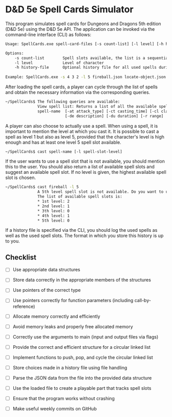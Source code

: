 # D&D 5e Spell Cards Simulator

This program simulates spell cards for Dungeons and Dragons 5th edition (D&D 5e) using the D&D 5e API. The application can be invoked via the command-line interface (CLI) as follows:

```sh
Usage: SpellCards.exe spell-card-files [-s count-list] [-l level] [-h history-file]

Options:
    -s count-list        Spell slots available, the list is a sequential number of spells slots of each level that is available to the player
    -l level             Level of character
    -h history-file      Optional history file for all used spells during play
 
Example: SpellCards.exe -s 4 3 2 -l 5 fireball.json locate-object.json counterspell.json shatter.json invisibility.json blur.json identify.json vicious-mockery.json -h history.log
```

After loading the spell cards, a player can cycle through the list of spells and obtain the necessary information via the corresponding queries.

```sh
~/SpellCards$ The following queries are available:
              View spell list: Returns a list of all the available spells
              spell-name  [-at attack_type] [-ct casting_time] [-cl classes] [-co components] 
                          [-de description] [-du duration] [-r range] ...
```

A player can also choose to actually use a spell. When using a spell, it is important to mention the level at which you cast it. It is possible to cast a spell as level 1 but also as level 5, provided that the character's level is high enough and has at least one level 5 spell slot available.

```sh
~/SpellCards$ cast spell-name [-l spell-slot-level]
```

If the user wants to use a spell slot that is not available, you should mention this to the user. You should also return a list of available spell slots and suggest an available spell slot. If no level is given, the highest available spell slot is chosen.

```sh
~/SpellCards$ cast fireball -l 5
              A 5th level spell slot is not available. Do you want to use a 4th spell slot?
              The list of available spell slots is:
              * 1st level: 2
              * 2nd level: 1
              * 3th level: 0
              * 4th level: 1
              * 5th level: 0
```

If a history file is specified via the CLI, you should log the used spells as well as the used spell slots. The format in which you store this history is up to you.

## Checklist

- [ ] Use appropriate data structures
- [ ] Store data correctly in the appropriate members of the structures
- [ ] Use pointers of the correct type
- [ ] Use pointers correctly for function parameters (including call-by-reference)
- [ ] Allocate memory correctly and efficiently
- [ ] Avoid memory leaks and properly free allocated memory
- [ ] Correctly use the arguments to main (input and output files via flags)
- [ ] Provide the correct and efficient structure for a circular linked list
- [ ] Implement functions to push, pop, and cycle the circular linked list
- [ ] Store choices made in a history file using file handling
- [ ] Parse the JSON data from the file into the provided data structure
- [ ] Use the loaded file to create a playable part that tracks spell slots
- [ ] Ensure that the program works without crashing
- [ ] Make useful weekly commits on GitHub


